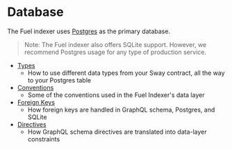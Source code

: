 # Database

The Fuel indexer uses [Postgres](https://github.com/docker-library/postgres/blob/2f6878ca854713264ebb27c1ba8530c884bcbca5/14/bullseye/Dockerfile) as the primary database.

> Note: The Fuel indexer also offers SQLite support. However, we recommend Postgres usage for any type of production service.

- [Types](./types.md)
  - How to use different data types from your Sway contract, all the way to your Postgres table
- [Conventions](./conventions.md)
  - Some of the conventions used in the Fuel Indexer's data layer
- [Foreign Keys](./foreign-keys.md)
  - How foreign keys are handled in GraphQL schema, Postgres, and SQLite
- [Directives](./directives.md)
  - How GraphQL schema directives are translated into data-layer constraints
